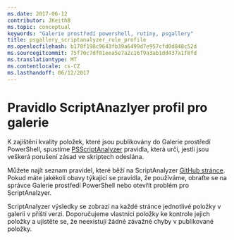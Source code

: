 ```yaml
---
ms.date: 2017-06-12
contributor: JKeithB
ms.topic: conceptual
keywords: "Galerie prostředí powershell, rutiny, psgallery"
title: psgallery_scriptanalyzer_rule_profile
ms.openlocfilehash: b178f198c9643fb39a6499d7e957cfd0d848c52d
ms.sourcegitcommit: 75f70c7df01eea5e7a2c16f9a3ab1dd437a1f8fd
ms.translationtype: MT
ms.contentlocale: cs-CZ
ms.lasthandoff: 06/12/2017
---
```

# <a name="scriptanazlyer-rule-profile-for-gallery"></a>Pravidlo ScriptAnazlyer profil pro galerie
K zajištění kvality položek, které jsou publikovány do Galerie prostředí PowerShell, spustíme [PSScriptAnalyzer](https://github.com/PowerShell/PSScriptAnalyzer) pravidla, která určí, jestli jsou veškerá porušení zásad ve skriptech odeslána.

Můžete najít seznam pravidel, které běží na ScriptAnalyzer [GitHub stránce](https://github.com/PowerShell/PSScriptAnalyzer/blob/development/Engine/Settings/PSGallery.psd1).
Pokud máte jakékoli obavy týkající se pravidla, že používáme, obraťte se na správce Galerie prostředí PowerShell nebo otevřít problém pro ScriptAnalzyer.

ScriptAnalyzer výsledky se zobrazí na každé stránce jednotlivé položky v galerii v příští verzi. Doporučujeme vlastníci položky ke kontrole jejich položky a ujistěte se, že neexistují žádné závažné chyby v publikované položky.

